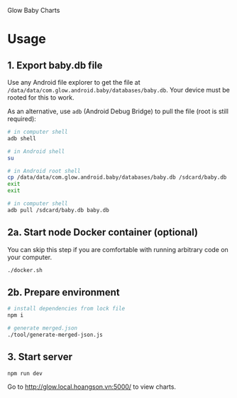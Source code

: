 Glow Baby Charts

# Usage

## 1. Export baby.db file

Use any Android file explorer to get the file at `/data/data/com.glow.android.baby/databases/baby.db`.
Your device must be rooted for this to work.

As an alternative, use `adb` (Android Debug Bridge) to pull the file (root is still required):

```bash
# in computer shell
adb shell

# in Android shell
su

# in Android root shell
cp /data/data/com.glow.android.baby/databases/baby.db /sdcard/baby.db
exit
exit

# in computer shell
adb pull /sdcard/baby.db baby.db
```

## 2a. Start node Docker container (optional)

You can skip this step if you are comfortable with running arbitrary code on your computer.

```bash
./docker.sh
```

## 2b. Prepare environment

```bash
# install dependencies from lock file
npm i

# generate merged.json
./tool/generate-merged-json.js
```

## 3. Start server

```bash
npm run dev
```

Go to http://glow.local.hoangson.vn:5000/ to view charts.
